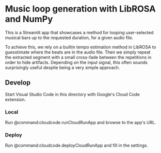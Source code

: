 # Music loop generation with LibROSA and NumPy
This is a Streamlit app that showcases a method for looping user-selected musical bars up to the requested duration, for a given audio file.

To achieve this, we rely on a builtin tempo estimation method in LibROSA to guesstimate where the beats are in the audio file. Then we simply repeat the extracted segment with a small cross-fade between the repetitions in order to hide artifacts. Depending on the input signal, this often sounds surprisingly useful despite being a very simple approach.

## Develop
Start Visual Studio Code in this directory with Google's Cloud Code extension.

### Local
Run @command:cloudcode.runCloudRunApp and browse to the app's URL.

### Deploy
Run @command:cloudcode.deployCloudRunApp and fill in the settings.
